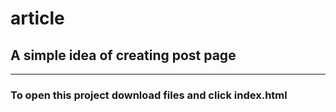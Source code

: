 ﻿# article

## A simple idea of creating post page

***

### To open this project download files and click index.html
